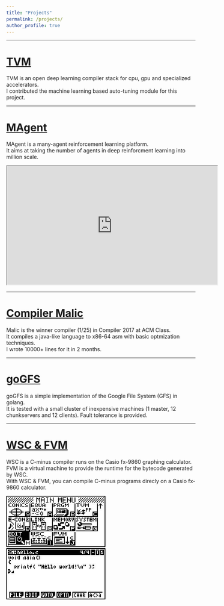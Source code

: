 ```yaml
---
title: "Projects"
permalink: /projects/
author_profile: true
---
```


---
# [TVM](https://tvm.ai)
TVM is an open deep learning compiler stack for cpu, gpu and specialized accelerators.  
I contributed the machine learning based auto-tuning module for this project.

---
# [MAgent](https://github.com/geek-ai/MAgent)
MAgent is a many-agent reinforcement learning platform.  
It aims at taking the number of agents in deep reinforcment learning into million scale.

<iframe width="560" height="315" src="https://www.youtube.com/embed/HCSm0kVolqI" frameborder="1" allowfullscreen></iframe>

---
# [Compiler Malic](https://github.com/merrymercy/compiler2017)
Malic is the winner compiler (1/25) in Compiler 2017 at ACM Class.  
It compiles a java-like language to x86-64 asm with basic optmization techniques.  
I wrote 10000+ lines for it in 2 months.  

---
# [goGFS](https://github.com/merrymercy/goGFS)
goGFS is a simple implementation of the Google File System (GFS) in golang.  
It is tested with a small cluster of inexpensive machines (1 master, 12 chunkservers and 12 clients).
Fault tolerance is provided.  

---
# [WSC & FVM](https://github.com/merrymercy/WSC-and-FVM)
WSC is a C-minus compiler runs on the Casio fx-9860 graphing calculator.  
FVM is a virtual machine to provide the runtime for the bytecode generated by WSC.  
With WSC & FVM, you can compile C-minus programs direcly on a Casio fx-9860 calculator.

![alt text](/images/wsc-fvm/main_menu.jpg)
![alt text](/images/wsc-fvm/hello.jpg)

